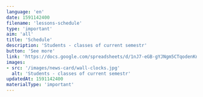 ```yaml
---
language: 'en'
date: 1591142400
filename: 'lessons-schedule'
type: 'important'
aim: 'all'
title: 'Schedule'
description: 'Students - classes of current semestr'
button: 'See more'
link: 'https://docs.google.com/spreadsheets/d/1nJ7-eGB-gYJNgm5CTqodenKnUSQlhMeFs2gVLuyxEsM'
images:
- src: '/images/news-card/wall-clocks.jpg'
  alt: 'Students - classes of current semestr'
updatedAt: 1591142400
materialType: 'important'
---
```

